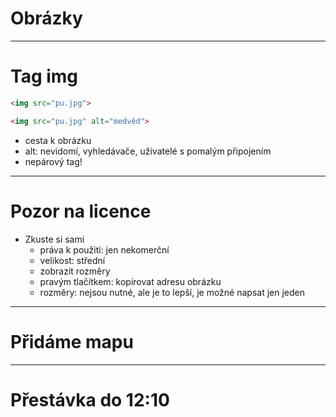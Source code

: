<!-- .slide: data-state="c-slide-inter" -->

# Obrázky

---

# Tag img <!-- .element: class="c-sr-only" -->

```html
<img src="pu.jpg">
```
<!-- .element: class="c-text-lg fragment fade-out" contenteditable="true" -->

```html
<img src="pu.jpg" alt="medvěd">
```
<!-- .element: class="c-text-md fragment current-visible" contenteditable="true" -->

>>>
* cesta k obrázku
* alt: nevidomí, vyhledávače, uživatelé s pomalým připojením
* nepárový tag!

---

# Pozor na licence

>>>
* Zkuste si sami
	* práva k použití: jen nekomerční
	* velikost: střední
	* zobrazit rozměry
	* pravým tlačítkem: kopírovat adresu obrázku
	* rozměry: nejsou nutné, ale je to lepší, je možné napsat jen jeden

---

<!-- .slide: data-state="c-slide-task" -->

# Přidáme mapu

---

<!-- .slide: data-state="c-slide-break" -->

# Přestávka do 12:10
